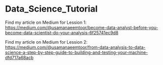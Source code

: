 # Data_Science_Tutorial

Find my article on Medium for Lession 1: https://medium.com/@usamanaeemtoor/become-data-analyst-before-you-become-data-scientist-do-your-analysis-6f25741ec9d8 

Find my article on Medium for Lession 2: https://medium.com/@usamanaeemtoor/from-data-analysis-to-data-science-a-step-by-step-guide-to-building-and-testing-your-machine-dfd717a68acb 
